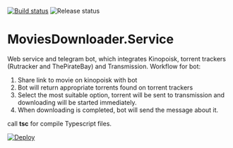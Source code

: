 ﻿[![Build status](https://mikebard.visualstudio.com/MoviesDownloader/_apis/build/status/MoviesDownloader-CI)](https://mikebard.visualstudio.com/MoviesDownloader/_build/latest?definitionId=1)
![Release status](https://mikebard.vsrm.visualstudio.com/_apis/public/Release/badge/2139a2ed-69ff-42d6-938c-3b9dab75a17d/1/1)

# MoviesDownloader.Service

Web service and telegram bot, which integrates Kinopoisk, torrent trackers (Rutracker and ThePirateBay) and Transmission.
Workflow for bot:
1. Share link to movie on kinopoisk with bot
2. Bot will return appropriate torrents found on torrent trackers
3. Select the most suitable option, torrent will be sent to transmission and downloading will be started immediately.
4. When downloading is completed, bot will send the message about it.

call **tsc** for compile Typescript files.


[![Deploy](https://www.herokucdn.com/deploy/button.svg)](https://heroku.com/deploy?template=https://github.com/divyanshprakash/MoviesDownloader)
